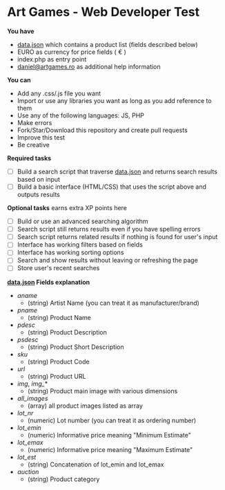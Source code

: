 Art Games - Web Developer Test
=
**You have**

 - [data.json](https://github.com/theartgames/test/blob/master/data.json) which contains a product list (fields described below)
 - EURO as currency for price fields ( &euro; )
 - index.php as entry point
 - daniel@artgames.ro as additional help information

**You can**

 - Add any .css/.js file you want
 - Import or use any libraries you want as long as you add reference to them
 - Use any of the following languages: JS, PHP
 - Make errors
 - Fork/Star/Download this repository and create pull requests
 - Improve this test
 - Be creative

**Required tasks**

 - [ ] Build a search script that traverse [data.json](https://github.com/theartgames/test/blob/master/data.json) and returns search results based on input
 - [ ] Build a basic interface (HTML/CSS) that uses the script above and outputs results

**Optional tasks** earns extra XP points here

 - [ ] Build or use an advanced searching algorithm
 - [ ] Search script still returns results even if you have spelling errors
 - [ ] Search script returns related results if nothing is found for user's input
 - [ ] Interface has working filters based on fields
 - [ ] Interface has working sorting options
 - [ ] Search and show results without leaving or refreshing the page
 - [ ] Store user's recent searches

**[data.json](https://github.com/theartgames/test/blob/master/data.json) Fields explanation**

 - *aname*
	 - (string) Artist Name (you can treat it as manufacturer/brand)
 - *pname*
	 - (string) Product Name
 - *pdesc*
	 - (string) Product Description
 - *psdesc*
	 - (string) Product Short Description
 - *sku*
	 - (string) Product Code
 - *url*
	 - (string) Product URL
 - *img*, *img_**
	 - (string) Product main image with various dimensions
 - *all_images*
	 - (array) all product images listed as array
 - *lot_nr*
	 - (numeric) Lot number (you can treat it as ordering number)
 - *lot_emin*
	 - (numeric) Informative price meaning "Minimum Estimate"
 - *lot_emax*
	 - (numeric) Informative price meaning "Maximum Estimate"
 - *lot_est*
	 - (string) Concatenation of lot_emin and lot_emax
 - *auction*
	 - (string) Product category
